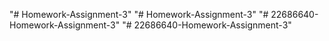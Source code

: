 "# Homework-Assignment-3" 
"# Homework-Assignment-3" 
"# 22686640-Homework-Assignment-3" 
"# 22686640-Homework-Assignment-3" 

